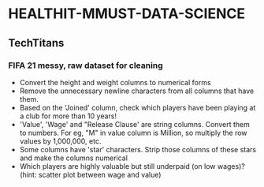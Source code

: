 # HEALTHIT-MMUST-DATA-SCIENCE
## TechTitans

### FIFA 21 messy, raw dataset for cleaning
- Convert the height and weight columns to numerical forms
- Remove the unnecessary newline characters from all columns that have them.
- Based on the 'Joined' column, check which players have been playing at a club for more than 10 years!
- 'Value', 'Wage' and "Release Clause' are string columns. Convert them to numbers. For eg, "M" in value column is Million, so multiply the row values by 1,000,000, etc.
- Some columns have 'star' characters. Strip those columns of these stars and make the columns numerical
- Which players are highly valuable but still underpaid (on low wages)? (hint: scatter plot between wage and value)


